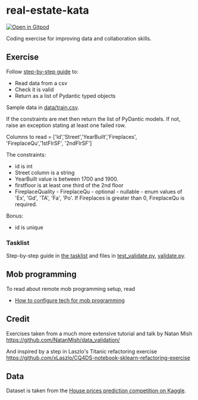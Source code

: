 # real-estate-kata
[![Open in Gitpod](https://gitpod.io/button/open-in-gitpod.svg)](https://gitpod.io/#https://github.com/Real-Estate-Kata/real-estate-pydantic-kata)

Coding exercise for improving data and collaboration skills.


## Exercise

Follow [step-by-step guide](./tasklist.md) to:

- Read data from a csv
- Check it is valid
- Return as a list of Pydantic typed objects

Sample data in [data/train.csv](data/train.csv).

If the constraints are met then return the list of PyDantic models. If not, raise an exception stating at least one failed row.

Columns to read = ['Id','Street','YearBuilt','Fireplaces', 'FireplaceQu','1stFlrSF', '2ndFlrSF']

The constraints:

 - id is int
 - Street column is a string
 - YearBuilt value is between 1700 and 1900.
 - firstfloor is at least one third of the 2nd floor
 - FireplaceQuality - FireplaceQu - optional - nullable - enum values of 'Ex', 'Gd', 'TA', 'Fa', 'Po'. If Fireplaces is greater than 0, FireplaceQu is required.
 

 Bonus:
 - id is unique

### Tasklist

Step-by-step guide in [the tasklist](./tasklist.md) and files in [test_validate.py](./test_validate.py), [validate.py](./validate.py).

## Mob programming

To read about remote mob programming setup, read 

- [How to configure tech for mob programming](mob-programming.md)

## Credit

Exercises taken from a much more extensive tutorial and talk by Natan Mish
https://github.com/NatanMish/data_validation/

And inspired by a step in Laszlo's Titanic refactoring exercise  https://github.com/xLaszlo/CQ4DS-notebook-sklearn-refactoring-exercise


## Data

Dataset is taken from the [House prices 
prediction competition on Kaggle](https://www.kaggle.com/competitions/home-data-for-ml-course/data). 

